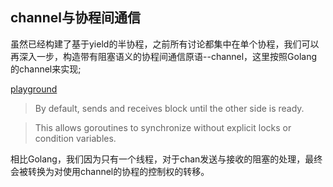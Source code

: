 ## channel与协程间通信

虽然已经构建了基于yield的半协程，之前所有讨论都集中在单个协程，我们可以再深入一步，构造带有阻塞语义的协程间通信原语--channel，这里按照Golang的channel来实现;

[playground](https://tour.golang.org/concurrency/2)

> By default, sends and receives block until the other side is ready.

> This allows goroutines to synchronize without explicit locks or condition variables.

相比Golang，我们因为只有一个线程，对于chan发送与接收的阻塞的处理，最终会被转换为对使用channel的协程的控制权的转移。